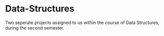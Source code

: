 # Data-Structures
Two seperate projects assigned to us within the course of Data Structures, during the second semester.
